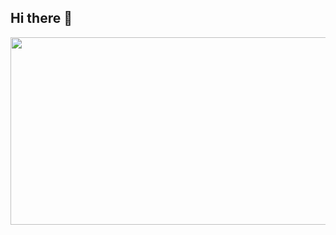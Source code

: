 ## Hi there 👋
<a href="https://www.gitanimals.org/en_US?utm_medium=image&utm_source=01150104&utm_content=farm">
<img
  src="https://render.gitanimals.org/farms/01150104"
  width="600"
  height="300"
/>
</a>
<!--
**01150104/01150104** is a ✨ _special_ ✨ repository because its `README.md` (this file) appears on your GitHub profile.

Here are some ideas to get you started:

- 🔭 I’m currently working on ...
- 🌱 I’m currently learning ...
- 👯 I’m looking to collaborate on ...
- 🤔 I’m looking for help with ...
- 💬 Ask me about ...
- 📫 How to reach me: ...
- 😄 Pronouns: ...
- ⚡ Fun fact: ...
-->
